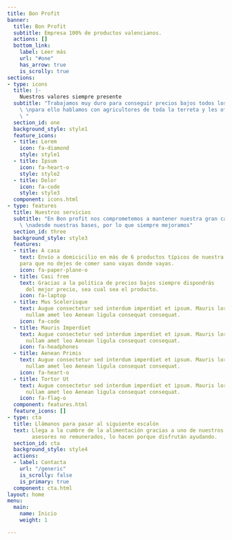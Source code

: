```yaml
---
title: Bon Profit
banner:
  title: Bon Profit
  subtitle: Empresa 100% de productos valencianos.
  actions: []
  bottom_link:
    label: Leer más
    url: "#one"
    has_arrow: true
    is_scrolly: true
sections:
- type: icons
  title: |-
    Nuestros valores siempre presente
  subtitle: "Trabajamos muy duro para conseguir precios bajos todos los días,
    \ \npara ello hablamos con agricultores de toda la terreta y les ofrecemos el mejor precio.
    \ "
  section_id: one
  background_style: style1
  feature_icons:
  - title: Lorem
    icon: fa-diamond
    style: style1
  - title: Ipsum
    icon: fa-heart-o
    style: style2
  - title: Dolor
    icon: fa-code
    style: style3
  component: icons.html
- type: features
  title: Nuestros servicios
  subtitle: "En Bon profit nos comprometemos a mantener nuestra gran calidad
    \ \nadesde nuestras bases, por lo que siempre mejoramos"
  section_id: three
  background_style: style3
  features:
  - title: A casa
    text: Envío a domicicilio en más de 6 productos típicos de nuestra despensa
    para que no dejes de comer sano vayas donde vayas.
    icon: fa-paper-plane-o
  - title: Casi free
    text: Gracias a la política de precios bajos siempre dispondrás 
      del mejor precio, sea cual sea el producto.
    icon: fa-laptop
  - title: Mus Scelerisque
    text: Augue consectetur sed interdum imperdiet et ipsum. Mauris lorem tincidunt
      nullam amet leo Aenean ligula consequat consequat.
    icon: fa-code
  - title: Mauris Imperdiet
    text: Augue consectetur sed interdum imperdiet et ipsum. Mauris lorem tincidunt
      nullam amet leo Aenean ligula consequat consequat.
    icon: fa-headphones
  - title: Aenean Primis
    text: Augue consectetur sed interdum imperdiet et ipsum. Mauris lorem tincidunt
      nullam amet leo Aenean ligula consequat consequat.
    icon: fa-heart-o
  - title: Tortor Ut
    text: Augue consectetur sed interdum imperdiet et ipsum. Mauris lorem tincidunt
      nullam amet leo Aenean ligula consequat consequat.
    icon: fa-flag-o
  component: features.html
  feature_icons: []
- type: cta
  title: Llámanos para pasar al siguiente escalón
  text: Llega a la cumbre de la alimentación gracias a uno de nuestros
        asesores no remunerados, lo hacen porque disfrután ayudando.
  section_id: cta
  background_style: style4
  actions:
  - label: Contacta
    url: "/generic"
    is_scrolly: false
    is_primary: true
  component: cta.html
layout: home
menu:
  main:
    name: Inicio
    weight: 1

---
```

